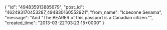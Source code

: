  {
   "id": "494835913885679",
   "post_id": "462493170453287_494830160552921",
   "from_name": "Icbeonne Senama",
   "message": "And \"The BEARER of this passport is a Canadian citizen.\"",
   "created_time": "2013-03-22T03:23:15+0000"
 }
